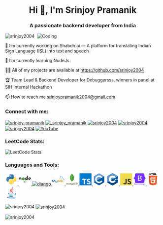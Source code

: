 


<h1 align="center">Hi 👋, I'm Srinjoy Pramanik</h1> <h3 align="center">A passionate backend developer from India</h3> <img align="right" alt="Coding" width="400" src="https://img.freepik.com/premium-vector/wed-developer-programmer-coding-augmented-reality-screen-premium-vector_375605-332.jpg?w=1380"> <p align="left"> <img src="https://komarev.com/ghpvc/?username=srinjoy2004&label=Profile%20views&color=0e75b6&style=flat" alt="srinjoy2004" /> </p>

🔭 I’m currently working on Shabdh.ai — A platform for translating Indian Sign Language (ISL) into text and speech

🌱 I’m currently learning NodeJs

👨‍💻 All of my projects are available at https://github.com/srinjoy2004

🏆 Team Lead & Backend Developer for Debuggersss, winners in panel at SIH Internal Hackathon

📫 How to reach me srinjoypramanik2004@gmail.com

<h3 align="left">Connect with me:</h3> <p align="left"> <a href="https://linkedin.com/in/srinjoy-pramanik" target="blank"><img align="center" src="https://raw.githubusercontent.com/rahuldkjain/github-profile-readme-generator/master/src/images/icons/Social/linked-in-alt.svg" alt="srinjoy-pramanik" height="30" width="40" /></a> <a href="https://instagram.com/_srinjoy_pramanik" target="blank"><img align="center" src="https://raw.githubusercontent.com/rahuldkjain/github-profile-readme-generator/master/src/images/icons/Social/instagram.svg" alt="_srinjoy_pramanik" height="30" width="40" /></a> <a href="https://www.leetcode.com/srinjoy2004" target="blank"><img align="center" src="https://raw.githubusercontent.com/rahuldkjain/github-profile-readme-generator/master/src/images/icons/Social/leet-code.svg" alt="srinjoy2004" height="30" width="40" /></a> <a href="https://twitter.com/srinjoy2004" target="blank"><img align="center" src="https://raw.githubusercontent.com/rahuldkjain/github-profile-readme-generator/master/src/images/icons/Social/twitter.svg" alt="srinjoy2004" height="30" width="40" /></a> <a href="https://facebook.com/srinjoy2004" target="blank"><img align="center" src="https://raw.githubusercontent.com/rahuldkjain/github-profile-readme-generator/master/src/images/icons/Social/facebook.svg" alt="srinjoy2004" height="30" width="40" /></a> <a href="https://www.youtube.com/channel/yourchannel" target="blank"><img align="center" src="https://raw.githubusercontent.com/rahuldkjain/github-profile-readme-generator/master/src/images/icons/Social/youtube.svg" alt="YouTube" height="30" width="40" /></a> </p> <h3 align="left">LeetCode Stats:</h3> <p align="left"> <img src="https://leetcard.jacoblin.cool/srinjoy2004?ext=heatmap" alt="LeetCode Stats"> </p> <h3 align="left">Languages and Tools:</h3> <p align="left"> <a href="https://www.python.org" target="_blank" rel="noreferrer"> <img src="https://raw.githubusercontent.com/devicons/devicon/master/icons/python/python-original.svg" alt="python" width="40" height="40"/> </a> <a href="https://nodejs.org" target="_blank" rel="noreferrer"> <img src="https://raw.githubusercontent.com/devicons/devicon/master/icons/nodejs/nodejs-original-wordmark.svg" alt="nodejs" width="40" height="40"/> </a> <a href="https://www.djangoproject.com/" target="_blank" rel="noreferrer"> <img src="https://cdn.worldvectorlogo.com/logos/django.svg" alt="django" width="40" height="40"/> </a> <a href="https://www.mysql.com/" target="_blank" rel="noreferrer"> <img src="https://raw.githubusercontent.com/devicons/devicon/master/icons/mysql/mysql-original-wordmark.svg" alt="mysql" width="40" height="40"/> </a> <a href="https://www.mongodb.com/" target="_blank" rel="noreferrer"> <img src="https://raw.githubusercontent.com/devicons/devicon/master/icons/mongodb/mongodb-original-wordmark.svg" alt="mongodb" width="40" height="40"/> </a> <a href="https://www.typescriptlang.org/" target="_blank" rel="noreferrer"> <img src="https://raw.githubusercontent.com/devicons/devicon/master/icons/typescript/typescript-original.svg" alt="typescript" width="40" height="40"/> </a> <a href="https://www.cprogramming.com/" target="_blank" rel="noreferrer"> <img src="https://raw.githubusercontent.com/devicons/devicon/master/icons/c/c-original.svg" alt="c" width="40" height="40"/> </a> <a href="https://www.w3schools.com/cpp/" target="_blank" rel="noreferrer"> <img src="https://raw.githubusercontent.com/devicons/devicon/master/icons/cplusplus/cplusplus-original.svg" alt="cplusplus" width="40" height="40"/> </a> <a href="https://developer.mozilla.org/en-US/docs/Web/JavaScript" target="_blank" rel="noreferrer"> <img src="https://raw.githubusercontent.com/devicons/devicon/master/icons/javascript/javascript-original.svg" alt="javascript" width="40" height="40"/> </a> <a href="https://getbootstrap.com" target="_blank" rel="noreferrer"> <img src="https://raw.githubusercontent.com/devicons/devicon/master/icons/bootstrap/bootstrap-plain-wordmark.svg" alt="bootstrap" width="40" height="40"/> </a> <a href="https://www.w3schools.com/html/" target="_blank" rel="noreferrer"> <img src="https://raw.githubusercontent.com/devicons/devicon/master/icons/html5/html5-original-wordmark.svg" alt="html5" width="40" height="40"/> </a> <a href="https://www.java.com" target="_blank" rel="noreferrer"> <img src="https://raw.githubusercontent.com/devicons/devicon/master/icons/java/java-original.svg" alt="java" width="40" height="40"/> </a> </p> <p><img align="left" src="https://github-readme-stats.vercel.app/api/top-langs?username=srinjoy2004&show_icons=true&locale=en&layout=compact" alt="srinjoy2004" /></p> <p>&nbsp;<img align="center" src="https://github-readme-stats.vercel.app/api?username=srinjoy2004&show_icons=true&locale=en" alt="srinjoy2004" /></p> <p><img align="center" src="https://github-readme-streak-stats.herokuapp.com/?user=srinjoy2004&" alt="srinjoy2004" /></p>
